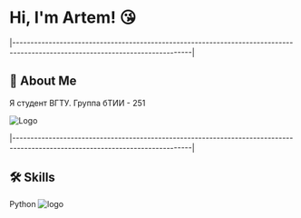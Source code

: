 # Hi, I'm Artem! 😘
|-------------------------------------------------------------------------------------------------------------------------------|
## 🚀 About Me
Я студент ВГТУ. Группа бТИИ - 251


![Logo](https://i.pinimg.com/736x/d8/57/42/d857420c781562655c82c39803f56dc3.jpg)

|-------------------------------------------------------------------------------------------------------------------------------|
## 🛠 Skills
Python
![logo](https://logo.svgcdn.com/l/python.png)

